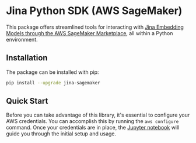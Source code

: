 # Jina Python SDK (AWS SageMaker)

This package offers streamlined tools for interacting with [Jina Embedding Models through the AWS SageMaker Marketplace](), all within a Python environment.

## Installation

The package can be installed with pip:
```bash
pip install --upgrade jina-sagemaker
```

## Quick Start

Before you can take advantage of this library, it's essential to configure your AWS credentials. You can accomplish this by running the `aws configure` command. Once your credentials are in place, the [Jupyter notebook](https://github.com/jina-ai/jina-sagemaker/blob/main/notebooks/Inference%20with%20Jina%20Embedding%20Model.ipynb) will guide you through the initial setup and usage.
